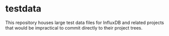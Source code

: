 # testdata

This repository houses large test data files for InfluxDB and related projects that would be impractical to commit directly to their project trees.
